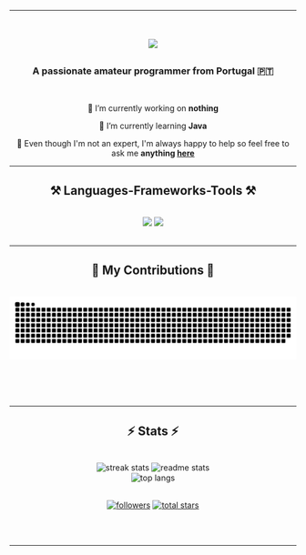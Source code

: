 <hr/>

<h1 align="center">
    <img src="https://readme-typing-svg.herokuapp.com/?font=Righteous&size=35&center=true&vCenter=true&width=500&height=70&duration=4000&lines=Hello,+I'm+Zé+👋;" />
</h1>

<h3 align="center">A passionate amateur programmer from Portugal 🇵🇹</h3>

<br/>

<div align="center">
 
 🔭 I’m currently working on **nothing**
 
 🌱 I’m currently learning **Java**

💬 Even though I'm not an expert, I'm always happy to help so feel free to ask me **anything [here](https://github.com/joseafmoreira/joseafmoreira/issues)**

</div>

 <hr/>
 
<h2 align="center">⚒️ Languages-Frameworks-Tools ⚒️</h2>
<br/>
<div align="center">
    <img src="https://skillicons.dev/icons?i=react,bootstrap,html,css,r" />
    <img src="https://skillicons.dev/icons?i=nodejs,python,javascript,express,mongodb,c,java" /><br>
</div>

<br/>
<hr/>

<div align="center">
  <h2>🐍 My Contributions 🐍</h2>
  <br>
  <img alt="snake eating my contributions" src="https://raw.githubusercontent.com/joseafmoreira/joseafmoreira/output/github-contribution-grid-snake.svg" />
  
  <br/><br/><br/>
</div>

<hr/>

<h2 align="center">⚡ Stats ⚡</h2>
<br>
<div align=center>
  <img width=390 src="https://streak-stats.demolab.com/?user=joseafmoreira&count_private=true&theme=react&border_radius=10" alt="streak stats"/>
  <img width=390 src="https://github-readme-stats.vercel.app/api?username=joseafmoreira&count_private=true&show_icons=true&theme=react&rank_icon=github&border_radius=10" alt="readme stats" />
  <br/>
  <img width=325 align="center" src="https://github-readme-stats.vercel.app/api/top-langs/?username=joseafmoreira&hide=HTML&langs_count=8&layout=compact&theme=react&border_radius=10&size_weight=0.5&count_weight=0.5&exclude_repo=github-readme-stats" alt="top langs" />
</div>

<br/>

<div align="center">
    <p>
    <a href="https://github.com/joseafmoreira?tab=followers">
         <img alt="followers" title="Follow me on GitHub" src="https://custom-icon-badges.demolab.com/github/followers/joseafmoreira?color=236ad3&labelColor=1155ba&style=for-the-badge&logo=person-add&label=Follow&logoColor=white"/></a>
    <a href="https://github.com/joseafmoreira?tab=repositories&sort=stargazers">
        <img alt="total stars" title="Total stars on GitHub" src="https://custom-icon-badges.demolab.com/github/stars/joseafmoreira?color=55960c&style=for-the-badge&labelColor=488207&logo=star"/></a>
    </p>
</div>

<br/><br/>

<hr/>
